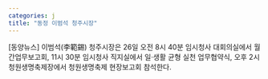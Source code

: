```yaml
---
categories: j
title: "동정 이범석 청주시장"
---
```

[동양뉴스] 이범석(李範錫) 청주시장은 26일 오전 8시 40분 임시청사 대회의실에서 월간업무보고회, 11시 30분 임시청사 직지실에서 일·생활 균형 실천 업무협약식, 오후 2시 청원생명축제장에서 청원생명축제 현장보고회 참석한다.